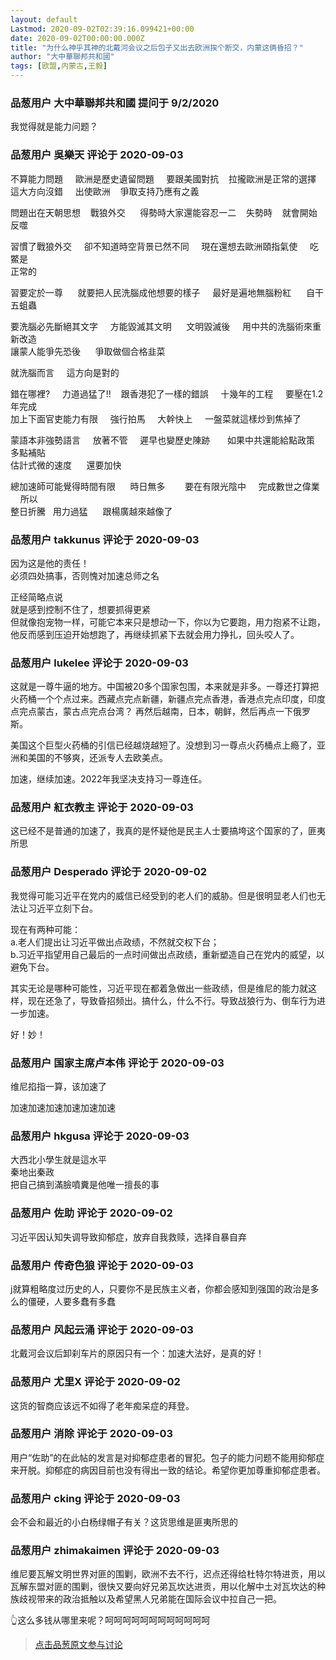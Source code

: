 ```yaml
---
layout: default
Lastmod: 2020-09-02T02:39:16.099421+00:00
date: 2020-09-02T00:00:00.000Z
title: "为什么神乎其神的北戴河会议之后包子又出去欧洲挨个断交，内蒙这俩昏招？"
author: "大中華聯邦共和國"
tags: [欧盟,内蒙古,王毅]
---
```



### 品葱用户 **大中華聯邦共和國** 提问于 9/2/2020
    
我觉得就是能力问题？
    
                

### 品葱用户 **吳樂天** 评论于 2020-09-03
        
不算能力問題     歐洲是歷史遺留問題     要跟美國對抗    拉攏歐洲是正常的選擇  
這大方向沒錯     出使歐洲    爭取支持乃應有之義   
  
問題出在天朝思想    戰狼外交      得勢時大家還能容忍一二    失勢時    就會開始反噬  
  
習慣了戰狼外交     卻不知道時空背景已然不同     現在還想去歐洲頤指氣使     吃鱉是  
正常的  
  
  
習要定於一尊      就要把人民洗腦成他想要的樣子     最好是遍地無腦粉紅      自干五蛆蟲  
  
要洗腦必先斷絕其文字     方能毀滅其文明      文明毀滅後     用中共的洗腦術來重新改造  
讓蒙人能爭先恐後      爭取做個合格韭菜      
  
就洗腦而言     這方向是對的  
  
錯在哪裡?     力道過猛了!!    跟香港犯了一樣的錯誤     十幾年的工程     要壓在1.2年完成  
加上下面官吏能力有限     強行拍馬     大幹快上     一盤菜就這樣炒到焦掉了  
  
蒙語本非強勢語言     放著不管     遲早也變歷史陳跡       如果中共還能給點政策    多點補貼  
估計式微的速度      還要加快  
  
總加速師可能覺得時間有限      時日無多        要在有限光陰中     完成數世之偉業      所以  
整日折騰   用力過猛      跟楊廣越來越像了
        
                

### 品葱用户 **takkunus** 评论于 2020-09-03
        
因为这是他的责任！  
必须四处搞事，否则愧对加速总师之名  
  
  
正经简略点说  
就是感到控制不住了，想要抓得更紧  
但就像抱宠物一样，可能它本来只是想动一下，你以为它要跑，用力抱紧不让跑，他反而感到压迫开始想跑了，再继续抓紧下去就会用力挣扎，回头咬人了。
        
                

### 品葱用户 **lukelee** 评论于 2020-09-03
        
这就是一尊牛逼的地方。中国被20多个国家包围，本来就是非多。一尊还打算把火药桶一个个点过来。西藏点完点新疆，新疆点完点香港，香港点完点印度，印度点完点蒙古，蒙古点完点台湾？ 再然后越南，日本，朝鲜，然后再点一下俄罗斯。  
  
美国这个巨型火药桶的引信已经越烧越短了。没想到习一尊点火药桶点上瘾了，亚洲和美国的不够爽，还派专人去欧美点。  
  
加速，继续加速。2022年我坚决支持习一尊连任。
        
                

### 品葱用户 **紅衣教主** 评论于 2020-09-03
        
这已经不是普通的加速了，我真的是怀疑他是民主人士要搞垮这个国家的了，匪夷所思
        
                

### 品葱用户 **Desperado** 评论于 2020-09-02
        
我觉得可能习近平在党内的威信已经受到的老人们的威胁。但是很明显老人们也无法让习近平立刻下台。  
  
现在有两种可能：  
a.老人们提出让习近平做出点政绩，不然就交权下台；  
b.习近平指望用自己最后的一点时间做出点政绩，重新塑造自己在党内的威望，以避免下台。  
  
其实无论是哪种可能性，习近平现在都着急做出一些政绩，但是维尼的能力就这样，现在还急了，导致昏招频出。搞什么，什么不行。导致战狼行为、倒车行为进一步加速。  
  
好！妙！
        
                

### 品葱用户 **国家主席卢本伟** 评论于 2020-09-03
        
维尼掐指一算，该加速了  
  
加速加速加速加速加速加速
        
                

### 品葱用户 **hkgusa** 评论于 2020-09-03
        
大西北小學生就是這水平  
秦地出秦政   
把自己搞到滿臉噴糞是他唯一擅長的事
        
                

### 品葱用户 **佐助** 评论于 2020-09-02
        
习近平因认知失调导致抑郁症，放弃自我救赎，选择自暴自弃
        
                

### 品葱用户 **传奇色狼** 评论于 2020-09-03
        
j就算粗略度过历史的人，只要你不是民族主义者，你都会感知到强国的政治是多么的僵硬，人要多蠢有多蠢
        
                

### 品葱用户 **风起云涌** 评论于 2020-09-03
        
北戴河会议后卸刹车片的原因只有一个：加速大法好，是真的好！
        
                

### 品葱用户 **尤里X** 评论于 2020-09-02
        
这货的智商应该远不如得了老年痴呆症的拜登。
        
                

### 品葱用户 **消除** 评论于 2020-09-03
        
用户“佐助”的在此帖的发言是对抑郁症患者的冒犯。包子的能力问题不能用抑郁症来开脱。抑郁症的病因目前也没有得出一致的结论。希望你更加尊重抑郁症患者。
        
                

### 品葱用户 **cking** 评论于 2020-09-03
        
会不会和最近的小白杨绿帽子有关？这货思维是匪夷所思的
        
                

### 品葱用户 **zhimakaimen** 评论于 2020-09-03
        
维尼要瓦解文明世界对匪的围剿，欧洲不去不行，迟点还得给杜特尔特进贡，用以瓦解东盟对匪的围剿，很快又要向好兄弟瓦坎达进贡，用以化解中土对瓦坎达的种族歧视带来的政治抵触以及希望黑人兄弟能在国际会议中拉自己一把。  
  
  
👆这么多钱从哪里来呢？呵呵呵呵呵呵呵呵呵呵呵呵
        
                





> [点击品葱原文参与讨论](https://pincong.rocks/question/30536)

